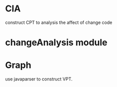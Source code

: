 # CIA
construct CPT to analysis the affect of change code
# changeAnalysis module
# Graph
use javaparser to construct VPT.

